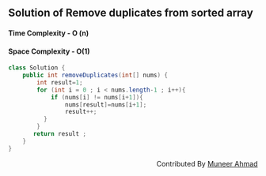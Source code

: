 ## Solution of Remove duplicates from sorted array
#### Time Complexity - O (n)
#### Space Complexity - O(1)

```java 
class Solution {
    public int removeDuplicates(int[] nums) {
        int result=1;
        for (int i = 0 ; i < nums.length-1 ; i++){
            if (nums[i] != nums[i+1]){
                nums[result]=nums[i+1];
                result++;
          }
        }
       return result ; 
    }
}
```
<div  align="right"> 
   Contributed By <a href="https://github.com/rath23"> Muneer Ahmad</a>
</div>
